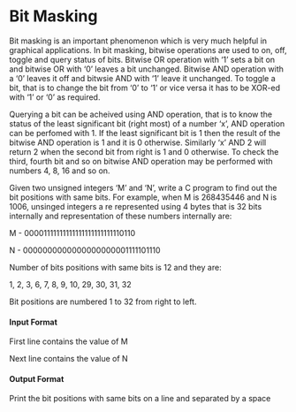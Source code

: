 # Bit Masking

Bit masking is an important phenomenon which is very much helpful in
graphical applications. In bit masking, bitwise operations are used to on, off,
toggle and query status of bits. Bitwise OR operation with ‘1’ sets a bit on and
bitwise OR with ‘0’ leaves a bit unchanged. Bitwise AND operation with a ‘0’
leaves it off and bitwsie AND with ‘1’ leave it unchanged. To toggle a bit, that is
to change the bit from ‘0’ to ‘1’ or vice versa it has to be XOR-ed with ‘1’ or ‘0’
as required.

Querying a bit can be acheived using AND operation, that is to know the status
of the least significant bit (right most) of a number ‘x’, AND operation can be
perfomed with 1. If the least significant bit is 1 then the result of the bitwise
AND operation is 1 and it is 0 otherwise. Similarly ‘x’ AND 2 will return 2 when
the second bit from right is 1 and 0 otherwise. To check the third, fourth bit and
so on bitwise AND operation may be performed with numbers 4, 8, 16 and so
on.

Given two unsigned integers ‘M’ and ‘N’, write a C program to find out the bit
positions with same bits. For example, when M is 268435446 and N is 1006,
unsinged integers a re represented using 4 bytes that is 32 bits internally and
representation of these numbers internally are:

M - 00001111111111111111111111110110

N - 0000000000000000000001111101110

Number of bits positions with same bits is 12 and they are:

1, 2, 3, 6, 7, 8, 9, 10, 29, 30, 31, 32

Bit positions are numbered 1 to 32 from right to left.

#### Input Format

First line contains the value of M

Next line contains the value of N

#### Output Format

Print the bit positions with same bits on a line and separated by a space